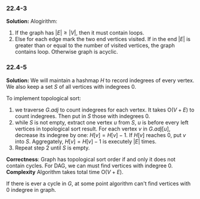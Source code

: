 ### 22.4-3
**Solution:**
Alogirithm:
1. If the graph has $|E|\ge |V|$, then it must contain loops.
2. Else for each edge mark the two end vertices visited. If in the end $|E|$ is greater than or equal to the number of visited vertices, the graph contains loop. Otherwise graph is acyclic.

### 22.4-5
**Solution:**
We will maintain a hashmap $H$ to record indegrees of every vertex. We also keep a set $S$ of all vertices with indegrees 0.

To implement topological sort:
1. we traverse $G.adj$ to count indegrees for each vertex. It takes $\text{O}(V+E)$ to count indegrees. Then put in $S$ those with indegrees 0.
2. while $S$ is not empty, extract one vertex $u$ from $S$, $u$ is before every left vertices in topological sort result. For each vertex $v$ in $G.adj[u]$, decrease its indegree by one: $H[v]=H[v]-1$. If $H[v]$ reaches 0, put $v$ into $S$. Aggregately, $H[v]=H[v]-1$ is executely $|E|$ times.
3. Repeat step 2 until $S$ is empty.

**Correctness**:
Graph has topological sort order if and only it does not contain cycles. For DAG, we can must find vertices with indegree 0.
**Complexity**
Algorithm takes total time $\text{O}(V+E)$.

If there is ever a cycle in $G$, at some point algorithm can't find vertices with 0 indegree in graph.